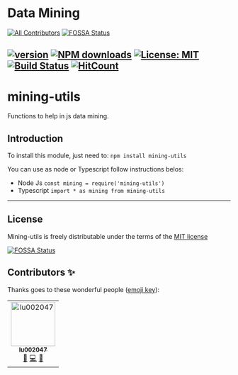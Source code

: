 # Data Mining
[![All Contributors](https://img.shields.io/badge/all_contributors-1-orange.svg?style=flat-square)](#contributors)
[![FOSSA Status](https://app.fossa.io/api/projects/git%2Bgithub.com%2FOracy%2Fmining-utils.svg?type=shield)](https://app.fossa.io/projects/git%2Bgithub.com%2FOracy%2Fmining-utils?ref=badge_shield)

[![version](https://badge.fury.io/js/mining-utils.svg)](https://badge.fury.io/js/mining-utils) [![NPM downloads](https://img.shields.io/npm/dw/mining-utils)](https://img.shields.io/npm/dw/mining-utils)  [![License: MIT](https://img.shields.io/badge/License-MIT-yellow.svg)](https://github.com/Oracy/mining-utils/blob/master/LICENSE) [![Build Status](https://travis-ci.org/Oracy/mining-utils.svg?branch=master)](https://travis-ci.org/Oracy/mining-utils) [![HitCount](http://hits.dwyl.io/oracy/mining-utils.svg)](http://hits.dwyl.io/oracy/mining-utils)
---
# mining-utils

Functions to help in js data mining.

## Introduction

To install this module, just need to: `npm install mining-utils`

You can use as node or Typescript follow instructions belos:
- Node Js
`const mining = require('mining-utils')`
- Typescript
`import * as mining from mining-utils`
---

## License

Mining-utils is freely distributable under the terms of the [MIT license](https://github.com/Oracy/mining-utils/blob/master/LICENSE)


[![FOSSA Status](https://app.fossa.io/api/projects/git%2Bgithub.com%2FOracy%2Fmining-utils.svg?type=large)](https://app.fossa.io/projects/git%2Bgithub.com%2FOracy%2Fmining-utils?ref=badge_large)

## Contributors ✨

Thanks goes to these wonderful people ([emoji key](https://allcontributors.org/docs/en/emoji-key)):

<!-- ALL-CONTRIBUTORS-LIST:START - Do not remove or modify this section -->
<!-- prettier-ignore -->
<table>
  <tr>
    <td align="center"><a href="https://github.com/lu002047"><img src="https://avatars1.githubusercontent.com/u/12716914?v=4" width="100px;" alt="lu002047"/><br /><sub><b>lu002047</b></sub></a><br /><a href="#maintenance-lu002047" title="Maintenance">🚧</a> <a href="https://github.com/Oracy/mining-utils/commits?author=lu002047" title="Code">💻</a> <a href="#review-lu002047" title="Reviewed Pull Requests">👀</a></td>
  </tr>
</table>

<!-- ALL-CONTRIBUTORS-LIST:END -->